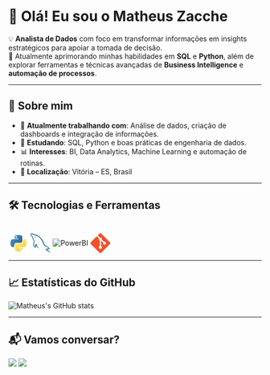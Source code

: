 # 👋 Olá! Eu sou o Matheus Zacche

💡 **Analista de Dados** com foco em transformar informações em insights estratégicos para apoiar a tomada de decisão.  
🎯 Atualmente aprimorando minhas habilidades em **SQL** e **Python**, além de explorar ferramentas e técnicas avançadas de **Business Intelligence** e **automação de processos**.

---

## 🚀 Sobre mim
- 🔭 **Atualmente trabalhando com**: Análise de dados, criação de dashboards e integração de informações.
- 🌱 **Estudando**: SQL, Python e boas práticas de engenharia de dados.
- 📊 **Interesses**: BI, Data Analytics, Machine Learning e automação de rotinas.
- 📍 **Localização**: Vitória – ES, Brasil

---

## 🛠 Tecnologias e Ferramentas

<div style="display: inline_block"><br>
  <img align="center" alt="Python" height="40" width="40" src="https://raw.githubusercontent.com/devicons/devicon/master/icons/python/python-original.svg">
  <img align="center" alt="SQL" height="40" width="40" src="https://raw.githubusercontent.com/devicons/devicon/master/icons/mysql/mysql-original.svg">
  <img align="center" alt="PowerBI" height="40" width="40" src="https://upload.wikimedia.org/wikipedia/commons/c/cf/New_Power_BI_Logo.svg">
  <img align="center" alt="Git" height="40" width="40" src="https://raw.githubusercontent.com/devicons/devicon/master/icons/git/git-original.svg">
</div>

---

## 📈 Estatísticas do GitHub
![Matheus's GitHub stats](https://github-readme-stats.vercel.app/api?username=matheuszacche&show_icons=true&theme=dracula)

---

## 📬 Vamos conversar?
<div> 
  <a href="mailto:zacche.matheus@gmail.com"><img src="https://img.shields.io/badge/-Gmail-%23333?style=for-the-badge&logo=gmail&logoColor=white" target="_blank"></a>
  <a href="https://www.linkedin.com/in/matheuszacche" target="_blank"><img src="https://img.shields.io/badge/-LinkedIn-%230077B5?style=for-the-badge&logo=linkedin&logoColor=white" target="_blank"></a>
</div>
